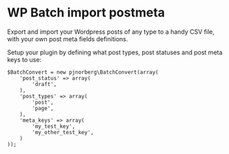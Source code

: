 WP Batch import postmeta
========================

Export and import your Wordpress posts of any type to a handy CSV file, with your own post meta fields definitions.

Setup your plugin by defining what post types, post statuses and post meta keys to use:

    $BatchConvert = new pjnorberg\BatchConvert(array(
        'post_status' => array(
            'draft',
        ),
        'post_types' => array(
            'post',
            'page',
        ),
        'meta_keys' => array(
            'my_test_key',
            'my_other_test_key',
        )
    ));